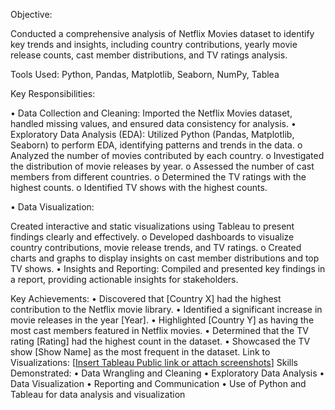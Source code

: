 Objective:

Conducted a comprehensive analysis of Netflix Movies dataset to identify key trends and insights, including country contributions, yearly movie release counts, cast member distributions, and TV ratings analysis.

Tools Used: Python, Pandas, Matplotlib, Seaborn, NumPy, Tablea

Key Responsibilities:

•	Data Collection and Cleaning: Imported the Netflix Movies dataset, handled missing values, and ensured data consistency for analysis.
•	Exploratory Data Analysis (EDA): Utilized Python (Pandas, Matplotlib, Seaborn) to perform EDA, identifying patterns and trends in the data.
o	Analyzed the number of movies contributed by each country.
o	Investigated the distribution of movie releases by year.
o	Assessed the number of cast members from different countries.
o	Determined the TV ratings with the highest counts.
o	Identified TV shows with the highest counts.

•	Data Visualization: 

Created interactive and static visualizations using Tableau to present findings clearly and effectively.
o	Developed dashboards to visualize country contributions, movie release trends, and TV ratings.
o	Created charts and graphs to display insights on cast member distributions and top TV shows.
•	Insights and Reporting: Compiled and presented key findings in a report, providing actionable insights for stakeholders.

Key Achievements:
•	Discovered that [Country X] had the highest contribution to the Netflix movie library.
•	Identified a significant increase in movie releases in the year [Year].
•	Highlighted [Country Y] as having the most cast members featured in Netflix movies.
•	Determined that the TV rating [Rating] had the highest count in the dataset.
•	Showcased the TV show [Show Name] as the most frequent in the dataset.
Link to Visualizations: [[Insert Tableau Public link or attach screenshots](https://public.tableau.com/app/profile/rowland.fedebagha3164/viz/NETFLIXDATASET_16960257560340/Dashboard1?publish=yes)]
Skills Demonstrated:
•	Data Wrangling and Cleaning
•	Exploratory Data Analysis
•	Data Visualization
•	Reporting and Communication
•	Use of Python and Tableau for data analysis and visualization
